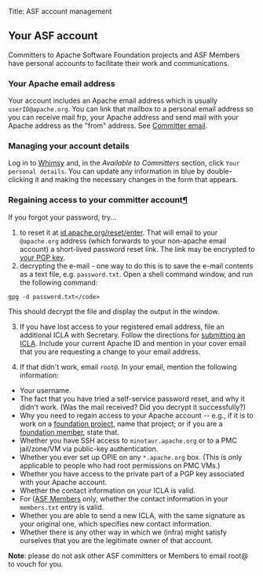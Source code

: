 Title: ASF account management

## Your ASF account

Committers to Apache Software Foundation projects and ASF Members have personal accounts to facilitate their work and communications.

### Your Apache email address

Your account includes an Apache email address which is usually `userID@apache.org`. You can link that mailbox to a personal email address so you can receive mail frp, your Apache address and send mail with your Apache address as the "from" address. See <a href="https://infra.apache.org/committer-email.html">Committer email</a>.

### Managing your account details

Log in to <a href="https://whimsy.apache.org/" target="_blank">Whimsy</a> and, in the _Available to Committers_ section, click `Your personal details`. You can update any information in blue by double-clicking it and making the necessary changes in the form that appears.

<h3 id="regain-account">Regaining access to your committer account<a class="headerlink" href="#regain-account" title="Permanent link">&para;</a></h3>

If you forgot your password, try...

  1. to reset it at <a href="https://id.apache.org/reset/enter" target="_blank">id.apache.org/reset/enter</a>. That will email to
your `@apache.org` address (which forwards to your non-apache email account) a short-lived password reset link. The link may be encrypted to <a href="https://home.apache.org/keys/committer/" target="_blank">your PGP key</a>.
  1. decrypting the e-mail - one way to do this is to save the e-mail contents as a text file, e.g. `password.txt`. Open a shell command window, and run the following command:

```
gpg -d password.txt</code>
```

This should decrypt the file and display the output in the window.

  3. If you have lost access to your registered email address, file an additional ICLA with Secretary. Follow the directions for <a href="https://www.apache.org/licenses/#submitting" target="_blank">submitting an ICLA</a>. Include your current Apache ID and mention in your cover email that you are requesting a change to your email address.

  4. If that didn't work, email `root@`. In your email, mention the following information:
 
  - Your username.
  - The fact that you have tried a self-service password reset, and why it didn't work. (Was the mail received? Did you decrypt it successfully?)
  - Why you need to regain access to your Apache account -- e.g., if it is to work on a <a href="https://www.apache.org/foundation/" target="_blank">foundation project</a>, name that project; or if you are a <a href="https://www.apache.org/foundation/members" target="_blank">foundation member</a>, state that.
  - Whether you have SSH access to <code>minotaur.apache.org</code> or to a PMC jail/zone/VM via public-key authentication.
  - Whether you ever set up OPIE on any `*.apache.org` box. (This is only applicable to people who had root permissions on PMC VMs.)
  - Whether you have access to the private part of a PGP key associated with your Apache account.
  - Whether the contact information on your ICLA is valid.
  - For (<a href="https://www.apache.org/foundation/members" target="_blank">ASF Members</a> only, whether the contact information in your `members.txt` entry is valid.
  - Whether you are able to send a new ICLA, with the same signature as your original one, which specifies new contact information.
  - Whether there is any other way in which we (infra) might satisfy ourselves that you are the legitimate owner of that account.

**Note**: please do not ask other ASF committers or Members to email root@ to vouch for you.

